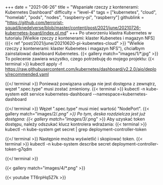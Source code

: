 +++
date = "2021-06-26"
title = "Wspaniałe rzeczy z kontenerami: Kubernetes Dashboard"
difficulty = "level-4"
tags = ["kubernetes", "cloud", "homelab", "pods", "nodes", "raspberry-pi", "raspberry"]
githublink = "https://github.com/terrorist-squad/knedelverse/blob/master/content/post/2021/june/20210726-kubernetes-board/index.pl.md"
+++
Po utworzeniu klastra Kubernetes w tutorialu [Wielkie rzeczy z kontenerami: klaster Kubenetes i magazyn NFS]({{< ref "post/2021/june/20210620-pi-kubenetes-cloud" >}} "Wielkie rzeczy z kontenerami: klaster Kubenetes i magazyn NFS"), chciałbym zainstalować dashboard Kubernetes.
{{< gallery match="images/1/*.jpg" >}}
To polecenie zawiera wszystko, czego potrzebuję do mojego projektu:
{{< terminal >}}
kubectl apply -f https://raw.githubusercontent.com/kubernetes/dashboard/v2.2.0/aio/deploy/recommended.yaml

{{</ terminal >}}
Ponieważ powiązana usługa nie jest dostępna z zewnątrz, węzeł ".spec.type" musi zostać zmieniony.
{{< terminal >}}
kubectl -n kube-system edit service kubernetes-dashboard --namespace=kubernetes-dashboard

{{</ terminal >}}
Węzeł ".spec.type" musi mieć wartość "NodePort".
{{< gallery match="images/2/*.png" >}}
Po tym, deska rozdzielcza jest już dostępna:
{{< gallery match="images/3/*.png" >}}
Aby uzyskać token dostępu, należy odszukać klucz kontrolera wdrażania:
{{< terminal >}}
kubectl -n kube-system get secret | grep deployment-controller-token

{{</ terminal >}}
Następnie można wyświetlić i skopiować token.
{{< terminal >}}
kubectl -n kube-system describe secret deployment-controller-token-g7qdm

{{</ terminal >}}

{{< gallery match="images/4/*.png" >}}

{{< youtube TT6rpHq5Z7k  >}}